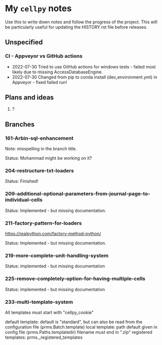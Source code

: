 # My `cellpy` notes

Use this to write down notes and follow the progress of the project.
This will be particularly useful for updating the HISTORY.rst file before
releases.

## Unspecified

### CI - Appveyor vs GitHub actions
- 2022-07-30 Tried to use GitHub actions for windows tests - failed most likely due to missing AccessDatabaseEngine.
- 2022-07-30 Changed from pip to conda install (dev_environment.yml) in Appveyor - fixed failed run!


## Plans and ideas

1. ?

## Branches

### 161-Arbin-sql-enhancement

Note: misspelling in the branch title.

Status: Mohammad might be working on it?

### 204-restructure-txt-loaders

Status: Finished!

### 209-additional-optional-parameters-from-journal-page-to-individual-cells

Status: Implemented - but missing documentation.

### 211-factory-pattern-for-loaders

https://realpython.com/factory-method-python/

Status: Implemented - but missing documentation.

### 219-more-complete-unit-handling-system

Status: implemented - but missing documentation

### 225-remove-completely-option-for-having-multiple-cells
Status: implemented - but missing documentation

### 233-multi-template-system

All templates must start with "cellpy_cookie"

default template:
    default is "standard", but can also be read from the configuration file (prms.Batch.template)
local template:
    path default given in config file (prms.Paths.templatedir)
    filename must end in ".zip"
registered templates:
    prms._registered_templates
